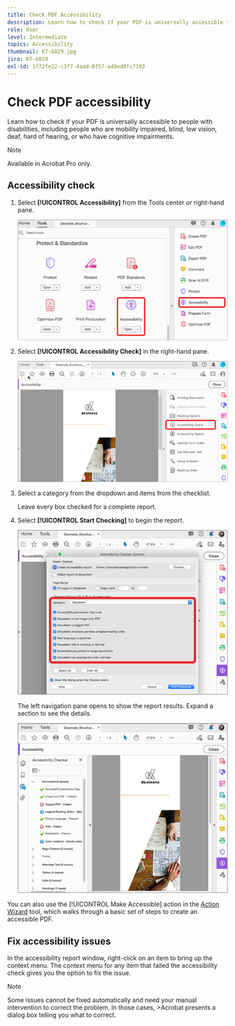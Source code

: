 ```yaml
---
title: Check PDF Accessibility
description: Learn how to check if your PDF is universally accessible to people with disabilities
role: User
level: Intermediate
topics: Accessibility
thumbnail: KT-6829.jpg
jira: KT-6829
exl-id: 1f72fe22-c3f7-4aad-8f57-a48ed8fc7193
---
```

# Check PDF accessibility

Learn how to check if your PDF is universally accessible to people with disabilities, including people who are mobility impaired, blind, low vision, deaf, hard of hearing, or who have cognitive impairments.

>[!NOTE]
>
>Available in Acrobat Pro only.

## Accessibility check

1. Select **[!UICONTROL Accessibility]** from the Tools center or right-hand pane.

    ![Accessibility Step 1](../assets/Accessibility_1.png)

1. Select **[!UICONTROL Accessibility Check]** in the right-hand pane.

    ![Accessibility Step 2](../assets/Accessibility_2.png)

1. Select a category from the dropdown and items from the checklist.

    Leave every box checked for a complete report. 

1. Select **[!UICONTROL Start Checking]** to begin the report.

    ![Accessibility Step 3](../assets/Accessibility_3.png)

    The left navigation pane opens to show the report results. Expand a section to see the details.

    ![Accessibility Step 4](../assets/Accessibility_4.png)

You can also use the [!UICONTROL Make Accessible] action in the [Action Wizard](https://experienceleague.adobe.com/docs/document-cloud-learn/acrobat-learning/advanced-tasks/action.html) tool, which walks through a basic set of steps to create an accessible PDF.

## Fix accessibility issues

In the accessibility report window, right-click on an item to bring up the context menu. The context menu for any item that failed the accessibility check gives you the option to fix the issue.

>[!NOTE]
>
>Some issues cannot be fixed automatically and need your manual intervention to correct the problem. In those cases, >Acrobat presents a dialog box telling you what to correct.
